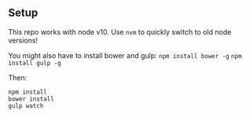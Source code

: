 ## Setup

This repo works with node v10. Use `nvm` to quickly switch to old node versions!

You might also have to install bower and gulp:
`npm install bower -g`
`npm install gulp -g`

Then:
```
npm install
bower install
gulp watch
```


